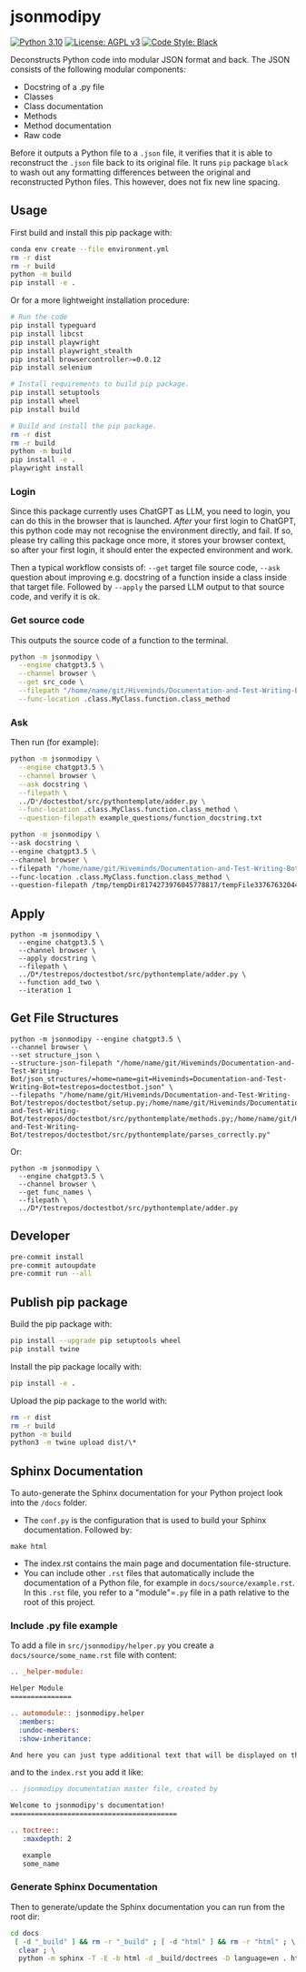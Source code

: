 # jsonmodipy

[![Python 3.10][python_badge]](https://www.python.org/downloads/release/python-3100/)
[![License: AGPL v3][agpl3_badge]](https://www.gnu.org/licenses/agpl-3.0)
[![Code Style: Black][black_badge]](https://github.com/ambv/black)

Deconstructs Python code into modular JSON format and back. The JSON consists
of the following modular components:

- Docstring of a .py file
- Classes
- Class documentation
- Methods
- Method documentation
- Raw code

Before it outputs a Python file to a `.json` file, it verifies that it is able
to reconstruct the `.json` file back to its original file. It runs `pip`
package `black` to wash out any formatting differences between the original and
reconstructed Python files. This however, does not fix new line spacing.

## Usage

First build and install this pip package with:

```bash
conda env create --file environment.yml
rm -r dist
rm -r build
python -m build
pip install -e .
```

Or for a more lightweight installation procedure:

```sh
# Run the code
pip install typeguard
pip install libcst
pip install playwright
pip install playwright_stealth
pip install browsercontroller>=0.0.12
pip install selenium

# Install requirements to build pip package.
pip install setuptools
pip install wheel
pip install build

# Build and install the pip package.
rm -r dist
rm -r build
python -m build
pip install -e .
playwright install
```

### Login

Since this package currently uses ChatGPT as LLM, you need to login, you can do this in the browser that is launched. *After* your first login to ChatGPT, this python code may not recognise the environment directly, and fail. If so, please try calling this package once more, it stores your browser context, so after your first login, it should enter the expected environment and work.

Then a typical workflow consists of: `--get` target file source code, `--ask`
question about improving e.g. docstring of a function inside a class inside
that target file. Followed by `--apply` the parsed LLM output to that source
code, and verify it is ok.

### Get source code

This outputs the source code of a function to the terminal.

```sh
python -m jsonmodipy \
  --engine chatgpt3.5 \
  --channel browser \
  --get src_code \
  --filepath "/home/name/git/Hiveminds/Documentation-and-Test-Writing-Bot/testrepos/doctestbot/src/pythontemplate/class_and_classmethods.py" \
  --func-location .class.MyClass.function.class_method
```

### Ask

Then run (for example):

```sh
python -m jsonmodipy \
  --engine chatgpt3.5 \
  --channel browser \
  --ask docstring \
  --filepath \
  ../D*/doctestbot/src/pythontemplate/adder.py \
  --func-location .class.MyClass.function.class_method \
  --question-filepath example_questions/function_docstring.txt

python -m jsonmodipy \
--ask docstring \
--engine chatgpt3.5 \
--channel browser \
--filepath "/home/name/git/Hiveminds/Documentation-and-Test-Writing-Bot/testrepos/doctestbot/src/pythontemplate/class_and_classmethods.py" \
--func-location .class.MyClass.function.class_method \
--question-filepath /tmp/tempDir8174273976045778817/tempFile3376763204402042543.txt

```

## Apply

```
python -m jsonmodipy \
  --engine chatgpt3.5 \
  --channel browser \
  --apply docstring \
  --filepath \
  ../D*/testrepos/doctestbot/src/pythontemplate/adder.py \
  --function add_two \
  --iteration 1
```

## Get File Structures

```
python -m jsonmodipy --engine chatgpt3.5 \
--channel browser \
--set structure_json \
--structure-json-filepath "/home/name/git/Hiveminds/Documentation-and-Test-Writing-Bot/json_structures/=home=name=git=Hiveminds=Documentation-and-Test-Writing-Bot=testrepos=doctestbot.json" \
--filepaths "/home/name/git/Hiveminds/Documentation-and-Test-Writing-Bot/testrepos/doctestbot/setup.py;/home/name/git/Hiveminds/Documentation-and-Test-Writing-Bot/testrepos/doctestbot/src/pythontemplate/methods.py;/home/name/git/Hiveminds/Documentation-and-Test-Writing-Bot/testrepos/doctestbot/src/pythontemplate/parses_correctly.py"

```

Or:

```
python -m jsonmodipy \
  --engine chatgpt3.5 \
  --channel browser \
  --get func_names \
  --filepath \
  ../D*/testrepos/doctestbot/src/pythontemplate/adder.py
```

## Developer

```bash
pre-commit install
pre-commit autoupdate
pre-commit run --all
```

## Publish pip package

Build the pip package with:

```bash
pip install --upgrade pip setuptools wheel
pip install twine
```

Install the pip package locally with:

```bash
pip install -e .
```

Upload the pip package to the world with:

```bash
rm -r dist
rm -r build
python -m build
python3 -m twine upload dist/\*
```

## Sphinx Documentation

To auto-generate the Sphinx documentation for your Python project look into the
`/docs` folder.

- The `conf.py` is the configuration that is used to build your
  Sphinx documentation. Followed by:

```
make html
```

- The index.rst contains the main page and documentation file-structure.
- You can include other `.rst` files that automatically include the
  documentation of a Python file, for example in `docs/source/example.rst`. In
  this `.rst` file, you refer to a "module"=`.py` file in a path relative to the
  root of this project.

### Include .py file example

To add a file in `src/jsonmodipy/helper.py` you
create a `docs/source/some_name.rst` file with content:

```rst
.. _helper-module:

Helper Module
===============

.. automodule:: jsonmodipy.helper
  :members:
  :undoc-members:
  :show-inheritance:

And here you can just type additional text that will be displayed on the site.
```

and to the `index.rst` you add it like:

```rst
.. jsonmodipy documentation master file, created by

Welcome to jsonmodipy's documentation!
=========================================

.. toctree::
   :maxdepth: 2

   example
   some_name
```

### Generate Sphinx Documentation

Then to generate/update the Sphinx documentation you can run from the root dir:

```sh
cd docs
 [ -d "_build" ] && rm -r "_build" ; [ -d "html" ] && rm -r "html" ; \
  clear ; \
  python -m sphinx -T -E -b html -d _build/doctrees -D language=en . html
```

<!-- Un-wrapped URL's below (Mostly for Badges) -->

[agpl3_badge]: https://img.shields.io/badge/License-AGPL_v3-blue.svg
[black_badge]: https://img.shields.io/badge/code%20style-black-000000.svg
[python_badge]: https://img.shields.io/badge/python-3.6-blue.svg
